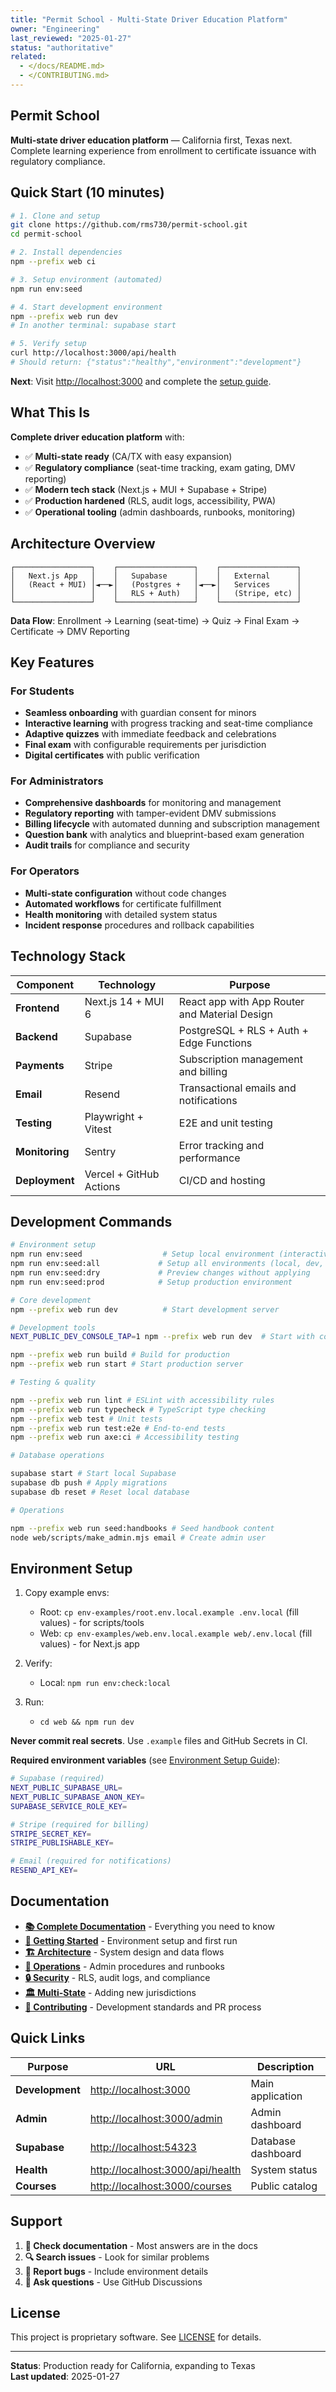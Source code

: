 ```yaml
---
title: "Permit School - Multi-State Driver Education Platform"
owner: "Engineering"
last_reviewed: "2025-01-27"
status: "authoritative"
related:
  - </docs/README.md>
  - </CONTRIBUTING.md>
---
```


## Permit School

**Multi-state driver education platform** — California first, Texas next. Complete learning experience from enrollment to certificate issuance with regulatory compliance.

## Quick Start (10 minutes)

```bash
# 1. Clone and setup
git clone https://github.com/rms730/permit-school.git
cd permit-school

# 2. Install dependencies
npm --prefix web ci

# 3. Setup environment (automated)
npm run env:seed

# 4. Start development environment
npm --prefix web run dev
# In another terminal: supabase start

# 5. Verify setup
curl http://localhost:3000/api/health
# Should return: {"status":"healthy","environment":"development"}
```

**Next**: Visit [http://localhost:3000](http://localhost:3000) and complete the [setup guide](docs/LOCAL_DEVELOPMENT.md).

## What This Is

**Complete driver education platform** with:

- ✅ **Multi-state ready** (CA/TX with easy expansion)
- ✅ **Regulatory compliance** (seat-time tracking, exam gating, DMV reporting)
- ✅ **Modern tech stack** (Next.js + MUI + Supabase + Stripe)
- ✅ **Production hardened** (RLS, audit logs, accessibility, PWA)
- ✅ **Operational tooling** (admin dashboards, runbooks, monitoring)

## Architecture Overview

```text
┌─────────────────┐    ┌─────────────────┐    ┌─────────────────┐
│   Next.js App   │    │   Supabase      │    │   External      │
│   (React + MUI) │◄──►│   (Postgres +   │◄──►│   Services      │
│                 │    │   RLS + Auth)   │    │   (Stripe, etc) │
└─────────────────┘    └─────────────────┘    └─────────────────┘
```

**Data Flow**: Enrollment → Learning (seat-time) → Quiz → Final Exam → Certificate → DMV Reporting

## Key Features

### For Students

- **Seamless onboarding** with guardian consent for minors
- **Interactive learning** with progress tracking and seat-time compliance
- **Adaptive quizzes** with immediate feedback and celebrations
- **Final exam** with configurable requirements per jurisdiction
- **Digital certificates** with public verification

### For Administrators

- **Comprehensive dashboards** for monitoring and management
- **Regulatory reporting** with tamper-evident DMV submissions
- **Billing lifecycle** with automated dunning and subscription management
- **Question bank** with analytics and blueprint-based exam generation
- **Audit trails** for compliance and security

### For Operators

- **Multi-state configuration** without code changes
- **Automated workflows** for certificate fulfillment
- **Health monitoring** with detailed system status
- **Incident response** procedures and rollback capabilities

## Technology Stack

| Component      | Technology              | Purpose                                       |
| -------------- | ----------------------- | --------------------------------------------- |
| **Frontend**   | Next.js 14 + MUI 6      | React app with App Router and Material Design |
| **Backend**    | Supabase                | PostgreSQL + RLS + Auth + Edge Functions      |
| **Payments**   | Stripe                  | Subscription management and billing           |
| **Email**      | Resend                  | Transactional emails and notifications        |
| **Testing**    | Playwright + Vitest     | E2E and unit testing                          |
| **Monitoring** | Sentry                  | Error tracking and performance                |
| **Deployment** | Vercel + GitHub Actions | CI/CD and hosting                             |

## Development Commands

```bash
# Environment setup
npm run env:seed                  # Setup local environment (interactive)
npm run env:seed:all             # Setup all environments (local, dev, prod)
npm run env:seed:dry             # Preview changes without applying
npm run env:seed:prod            # Setup production environment

# Core development
npm --prefix web run dev          # Start development server

# Development tools
NEXT_PUBLIC_DEV_CONSOLE_TAP=1 npm --prefix web run dev  # Start with console tap enabled
```

```bash
npm --prefix web run build # Build for production
npm --prefix web run start # Start production server

# Testing & quality

npm --prefix web run lint # ESLint with accessibility rules
npm --prefix web run typecheck # TypeScript type checking
npm --prefix web test # Unit tests
npm --prefix web run test:e2e # End-to-end tests
npm --prefix web run axe:ci # Accessibility testing

# Database operations

supabase start # Start local Supabase
supabase db push # Apply migrations
supabase db reset # Reset local database

# Operations

npm --prefix web run seed:handbooks # Seed handbook content
node web/scripts/make_admin.mjs email # Create admin user
```

## Environment Setup

1. Copy example envs:

   - Root: `cp env-examples/root.env.local.example .env.local` (fill values) - for scripts/tools
   - Web: `cp env-examples/web.env.local.example web/.env.local` (fill values) - for Next.js app

2. Verify:

   - Local: `npm run env:check:local`

3. Run:
   - `cd web && npm run dev`

**Never commit real secrets**. Use `.example` files and GitHub Secrets in CI.

**Required environment variables** (see [Environment Setup Guide](docs/ENVIRONMENT_SETUP.md)):

```bash
# Supabase (required)
NEXT_PUBLIC_SUPABASE_URL=
NEXT_PUBLIC_SUPABASE_ANON_KEY=
SUPABASE_SERVICE_ROLE_KEY=

# Stripe (required for billing)
STRIPE_SECRET_KEY=
STRIPE_PUBLISHABLE_KEY=

# Email (required for notifications)
RESEND_API_KEY=
````

## Documentation

- **[📚 Complete Documentation](docs/README.md)** - Everything you need to know
- **[🚀 Getting Started](docs/LOCAL_DEVELOPMENT.md)** - Environment setup and first run
- **[🏗️ Architecture](docs/WEB_ARCHITECTURE.md)** - System design and data flows
- **[🔧 Operations](docs/RUNBOOKS.md)** - Admin procedures and runbooks
- **[🔒 Security](docs/SECURITY_COMPLIANCE.md)** - RLS, audit logs, and compliance
- **[🏛️ Multi-State](docs/ADDING_A_NEW_STATE.md)** - Adding new jurisdictions
- **[📖 Contributing](CONTRIBUTING.md)** - Development standards and PR process

## Quick Links

| Purpose         | URL                              | Description        |
| --------------- | -------------------------------- | ------------------ |
| **Development** | [http://localhost:3000](http://localhost:3000)            | Main application   |
| **Admin**       | [http://localhost:3000/admin](http://localhost:3000/admin)      | Admin dashboard    |
| **Supabase**    | [http://localhost:54323](http://localhost:54323)           | Database dashboard |
| **Health**      | [http://localhost:3000/api/health](http://localhost:3000/api/health) | System status      |
| **Courses**     | [http://localhost:3000/courses](http://localhost:3000/courses)    | Public catalog     |

## Support

1. **📖 Check documentation** - Most answers are in the docs
2. **🔍 Search issues** - Look for similar problems
3. **🐛 Report bugs** - Include environment details
4. **💬 Ask questions** - Use GitHub Discussions

## License

This project is proprietary software. See [LICENSE](LICENSE) for details.

---

**Status**: Production ready for California, expanding to Texas  
**Last updated**: 2025-01-27
